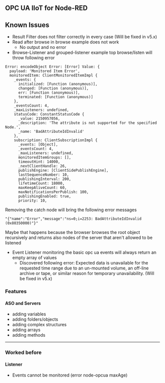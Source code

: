 ## OPC UA IIoT for Node-RED

## Known Issues

* Result Filter does not filter correctly in every case (Will be fixed in v5.x)
* Read after browse in browse example does not work
  * No output and no error
* Browse-Listener and grouped-listener example top browse/listen will throw following error

```
Error: encodeObject Error: [Error] Value: {
  payload: 'Monitored Item Error',
  monitoredItem: ClientMonitoredItemImpl {
    _events: {
      initialized: [Function (anonymous)],
      changed: [Function (anonymous)],
      err: [Function (anonymous)],
      terminated: [Function (anonymous)]
    },
    _eventsCount: 4,
    _maxListeners: undefined,
    statusCode: ConstantStatusCode {
      _value: 2150957056,
      _description: 'The attribute is not supported for the specified Node.',
      _name: 'BadAttributeIdInvalid'
    },
    subscription: ClientSubscriptionImpl {
      _events: [Object],
      _eventsCount: 4,
      _maxListeners: undefined,
      monitoredItemGroups: [],
      timeoutHint: 14000,
      _nextClientHandle: 26,
      publishEngine: [ClientSidePublishEngine],
      lastSequenceNumber: 10,
      publishingInterval: 200,
      lifetimeCount: 18000,
      maxKeepAliveCount: 60,
      maxNotificationsPerPublish: 100,
      publishingEnabled: true,
      priority: 10,
```
Removing the catch node will bring the following error messages 
```
"{"name":"Error","message":"ns=0;i=2253: BadAttributeIdInvalid (0x80350000)"}"
```
Maybe that happens because the browser browses the root object recursively and returns also 
nodes of the server that aren't allowed to be listened
* Event Listener monitoring the basic opc ua events will always return an empty array of values
  * Discovered following error: Expected data is unavailable for the requested time range due to an 
  un-mounted volume, an off-line archive or tape, or similar reason for temporary unavailability. 
  (Will be fixed in v5.x)


### Features

#### ASO and Servers

* adding variables
* adding folders/objects
* adding complex structures
* adding arrays
* adding methods

----

### Worked before

#### Listener

* Events cannot be monitored (error node-opcua maxAge)
